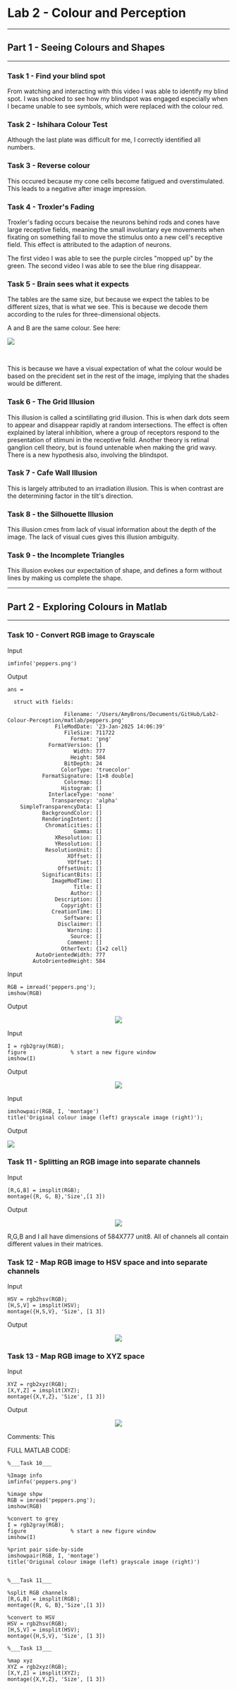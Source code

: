 # Lab 2 - Colour and Perception

---
## Part 1 - Seeing Colours and Shapes
---

### Task 1 - Find your blind spot
From watching and interacting with this video I was able to identify my blind spot.
I was shocked to see how my blindspot was engaged especially when I became unable to see symbols, which were replaced with the colour red.

### Task 2 - Ishihara Colour Test
Although the last plate was difficult for me, I correctly identified all numbers.

### Task 3 - Reverse colour
This occured because my cone cells become fatigued and overstimulated. This leads to a negative after image impression. 

### Task 4 - Troxler's Fading
Troxler's fading occurs becaise the neurons behind rods and cones have large receptive fields, meaning the small involuntary eye movements when fixating on something fail to move the stimulus onto a new cell's receptive field. This effect is attributed to the adaption of neurons.

The first video I was able to see the purple circles "mopped up" by the green.
The second video I was able to see the blue ring disappear.

### Task 5 - Brain sees what it expects
The tables are the same size, but because we expect the tables to be different sizes, that is what we see. This is because we decode them according to the rules for three-dimensional objects.

A and B are the same colour. See here:
<p align = "centre"><img src="assets/Verification.png"/></p><BR>

This is because we have a visual expectation of what the colour would be based on the precident set in the rest of the image, implying that the shades would be different. 

### Task 6 - The Grid Illusion
This illusion is called a scintillating grid illusion. This is when dark dots seem to appear and disappear rapidly at random intersections. The effect is often explained by lateral inhibition, where a group of receptors respond to the presentation of stimuni in the receptive feild. Another theory is retinal ganglion cell theory, but is found untenable when making the grid wavy. There is a new hypothesis also, involving the blindspot.

### Task 7 - Cafe Wall Illusion
This is largely attributed to an irradiation illusion. This is when contrast are the determining factor in the tilt's direction.

### Task 8 - the Silhouette Illusion
This illusion cmes from lack of visual information about the depth of the image. The lack of visual cues gives this illusion ambiguity.

### Task 9 - the Incomplete Triangles
This illusion evokes our expectaition of shape, and defines a form without lines by making us complete the shape.

---
## Part 2 - Exploring Colours in Matlab
---

### Task 10 - Convert RGB image to Grayscale

Input
```
imfinfo('peppers.png')
```

Output
```
ans = 

  struct with fields:

                  Filename: '/Users/AmyBrons/Documents/GitHub/Lab2-Colour-Perception/matlab/peppers.png'
               FileModDate: '23-Jan-2025 14:06:39'
                  FileSize: 711722
                    Format: 'png'
             FormatVersion: []
                     Width: 777
                    Height: 584
                  BitDepth: 24
                 ColorType: 'truecolor'
           FormatSignature: [1×8 double]
                  Colormap: []
                 Histogram: []
             InterlaceType: 'none'
              Transparency: 'alpha'
    SimpleTransparencyData: []
           BackgroundColor: []
           RenderingIntent: []
            Chromaticities: []
                     Gamma: []
               XResolution: []
               YResolution: []
            ResolutionUnit: []
                   XOffset: []
                   YOffset: []
                OffsetUnit: []
           SignificantBits: []
              ImageModTime: []
                     Title: []
                    Author: []
               Description: []
                 Copyright: []
              CreationTime: []
                  Software: []
                Disclaimer: []
                   Warning: []
                    Source: []
                   Comment: []
                 OtherText: {1×2 cell}
         AutoOrientedWidth: 777
        AutoOrientedHeight: 584
```

Input
```
RGB = imread('peppers.png');  
imshow(RGB)
```
Output
<p align="center"><img src="assets/ColPepper.png"/></p>

Input
```
I = rgb2gray(RGB);
figure              % start a new figure window
imshow(I)
```
Output
<p align="center"><img src="assets/BWPepper.png"/></p>

Input
```
imshowpair(RGB, I, 'montage')
title('Original colour image (left) grayscale image (right)');
```
Output
<p align="centre"><img src="assets/MontagePepper.png"/></p>


### Task 11 - Splitting an RGB image into separate channels

Input
```
[R,G,B] = imsplit(RGB);
montage({R, G, B},'Size',[1 3])
```
Output
<p align="center"><img src ="assets/BWMontagePepper.png"/></p>

R,G,B and I all have dimensions of 584X777 unit8. All of channels all contain different values in their matrices. 

### Task 12 - Map RGB image to HSV space and into separate channels

Input
```
HSV = rgb2hsv(RGB);
[H,S,V] = imsplit(HSV);
montage({H,S,V}, 'Size', [1 3])
```

Output
<p align="center"><img src="assets/HSV.png"/></p>


### Task 13 - Map RGB image to XYZ space

Input
```
XYZ = rgb2xyz(RGB);
[X,Y,Z] = imsplit(XYZ);
montage({X,Y,Z}, 'Size', [1 3])
```

Output
<p align="center"><img src="assets/XYZ.png"/></p>

Comments: 
This

FULL MATLAB CODE:

```
%___Task 10___

%Image info
imfinfo('peppers.png')

%image shpw
RGB = imread('peppers.png');  
imshow(RGB)

%convert to grey
I = rgb2gray(RGB);
figure              % start a new figure window
imshow(I)

%print pair side-by-side
imshowpair(RGB, I, 'montage')
title('Original colour image (left) grayscale image (right)')


%___Task 11___

%split RGB channels
[R,G,B] = imsplit(RGB);
montage({R, G, B},'Size',[1 3])

%convert to HSV
HSV = rgb2hsv(RGB);
[H,S,V] = imsplit(HSV);
montage({H,S,V}, 'Size', [1 3])

%___Task 13___

%map xyz
XYZ = rgb2xyz(RGB);
[X,Y,Z] = imsplit(XYZ);
montage({X,Y,Z}, 'Size', [1 3])

```